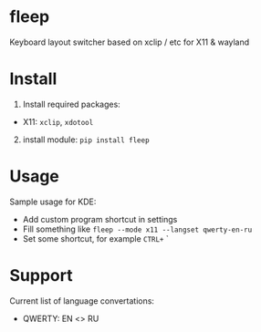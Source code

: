# fleep

Keyboard layout switcher based on xclip / etc for X11 & wayland

# Install

1. Install required packages:
  * X11: `xclip`, `xdotool`

2. install module: `pip install fleep`

# Usage

Sample usage for KDE:
* Add custom program shortcut in settings
* Fill something like `fleep --mode x11 --langset qwerty-en-ru`
* Set some shortcut, for example `CTRL+` `

# Support

Current list of language convertations:
* QWERTY: EN <> RU
